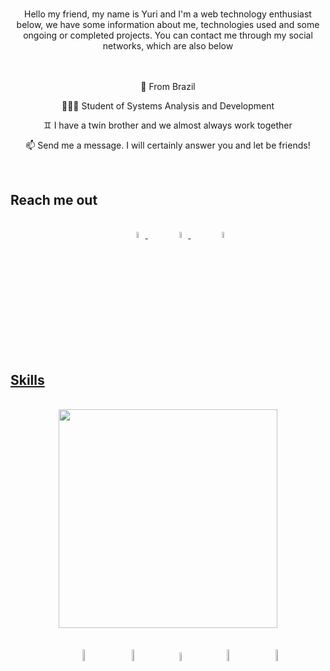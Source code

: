 
#
<div align="center">
	Hello my friend, my name is Yuri and I'm a web technology enthusiast below, we have some information about me, technologies used and some ongoing or completed projects. You can contact me through my social networks, which are also below


</div>

<br>

<a>
	<br>
	<p align="center">📍 From Brazil </p> 
 	<p align="center">👨🏻‍💻 Student of Systems Analysis and Development </p> 
	<p align="center">♊ I have a twin brother and we almost always work together</p>
 	<p align="center">📫 Send me a message. I will certainly answer you and let be friends! </p>
</a>

<br>

## Reach me out
<div align="center">
<br>
	&nbsp;&nbsp;&nbsp;&nbsp;&nbsp;&nbsp;&nbsp;&nbsp;&nbsp;
	<a href="https://www.instagram.com/peixinhoyuri/">
	<img src="https://image.flaticon.com/icons/png/512/174/174855.png" width="5%">
</a>
	&nbsp;&nbsp;&nbsp;&nbsp;&nbsp;&nbsp;&nbsp;&nbsp;&nbsp;
	<a href="mailto:yuripeixinho03@gmail.com">
	<img src="https://image.flaticon.com/icons/png/512/732/732200.png" width="5%">
</a>
	&nbsp;&nbsp;&nbsp;&nbsp;&nbsp;&nbsp;&nbsp;&nbsp;&nbsp;
	<a href="https://www.linkedin.com/in/yuri-peixinho-6a943b206/">
	<img src="https://image.flaticon.com/icons/png/512/174/174857.png" width="5%">
</div>

	
	
	
	
## Skills	
<br>
<div align="center">
	<a href="https://github.com/yuripeixinho/github-readme-stats%22%3E">
	<img align="center"  width="350" src="https://github-readme-stats.vercel.app/api/top-langs/?username=yuripeixinho&layout=compact&theme=react"/></a>
<div>

<br>
<br>
	
<div>
		&nbsp;&nbsp;&nbsp;&nbsp;&nbsp;&nbsp;&nbsp;&nbsp;&nbsp;
		&nbsp;&nbsp;&nbsp;&nbsp;&nbsp;&nbsp;&nbsp;&nbsp;&nbsp;
	<img src="https://cdn.jsdelivr.net/gh/devicons/devicon/icons/html5/html5-plain-wordmark.svg" width= "7%">
		&nbsp;&nbsp;&nbsp;&nbsp;&nbsp;&nbsp;&nbsp;&nbsp;&nbsp;
	<img src="https://cdn.jsdelivr.net/gh/devicons/devicon/icons/css3/css3-plain-wordmark.svg" width= "7%">
		&nbsp;&nbsp;&nbsp;&nbsp;&nbsp;&nbsp;&nbsp;&nbsp;&nbsp;
	<img src="https://cdn.jsdelivr.net/gh/devicons/devicon/icons/javascript/javascript-plain.svg" width= "6%">
		&nbsp;&nbsp;&nbsp;&nbsp;&nbsp;&nbsp;&nbsp;&nbsp;&nbsp;
	<img src="https://cdn.jsdelivr.net/gh/devicons/devicon/icons/php/php-plain.svg" width= "7%">
		&nbsp;&nbsp;&nbsp;&nbsp;&nbsp;&nbsp;&nbsp;&nbsp;&nbsp;
	<img src="https://cdn.jsdelivr.net/gh/devicons/devicon/icons/mysql/mysql-plain-wordmark.svg" width= "7%">
		&nbsp;&nbsp;&nbsp;&nbsp;&nbsp;&nbsp;&nbsp;&nbsp;&nbsp;
</div>
	
	
	
	
	
	
	
	
	
